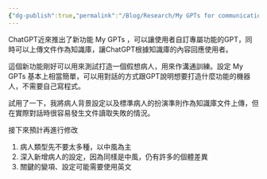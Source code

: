 ```yaml
---
{"dg-publish":true,"permalink":"/Blog/Research/My GPTs for communication training_1/","title":"利用ChatGPT作溝通訓練 初步設定","tags":["blog","ai","chatgpt","communication","training"],"created":"2023-11-21T00:00:00.000Z","updated":"2023-11-21T00:00:00.000Z"}
---
```



ChatGPT近來推出了新功能 My GPTs ，可以讓使用者自訂專屬功能的GPT，同時可以上傳文件作為知識庫，讓ChatGPT根據知識庫的內容回應使用者。

這個新功能剛好可以用來測試打造一個假想病人，用來作溝通訓練。設定 My GPTs  基本上相當簡單，可以用對話的方式跟GPT說明想要打造什麼功能的機器人，不需要自己寫程式。

試用了一下，我將病人背景設定以及標準病人的扮演準則作為知識庫文件上傳，但在實際對話時很容易發生文件讀取失敗的情況。

接下來預計再進行修改
1. 病人類型先不要太多種，以中風為主
2. 深入新增病人的設定，因為同樣是中風，仍有許多的個體差異
3. 關鍵的變項、設定可能需要使用英文
